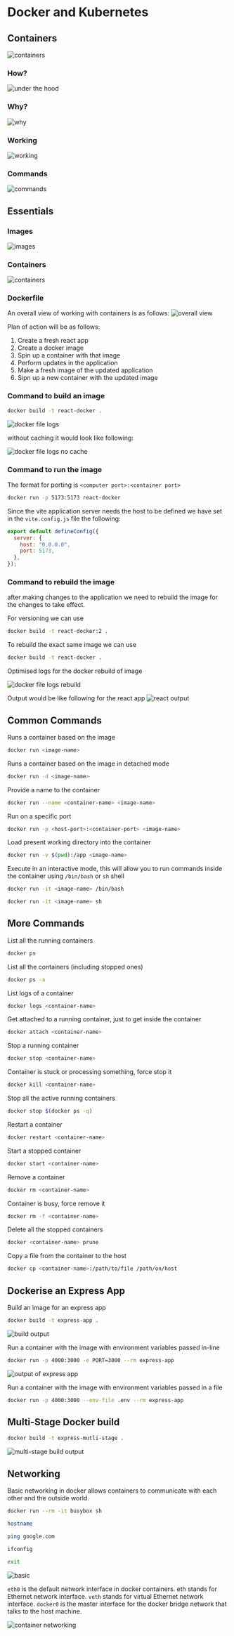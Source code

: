 # Docker and Kubernetes

## Containers

![containers](./01-containers/docker%20containers.png)

### How?

![under the hood](./01-containers/under%20the%20hood%20docker.png)

### Why?

![why](./01-containers/why%20to%20use.png)

### Working

![working](./01-containers/docker%20working.png)

### Commands

![commands](./01-containers/docker%20commands.png)

## Essentials

### Images

![images](./02-essentials/docker%20images.png)

### Containers

![containers](./02-essentials/docker%20containers.png)

### Dockerfile

An overall view of working with containers is as follows:
![overall view](./02-essentials/overall%20view.png)

Plan of action will be as follows:

1. Create a fresh react app
2. Create a docker image
3. Spin up a container with that image
4. Perform updates in the application
5. Make a fresh image of the updated application
6. Sipn up a new container with the updated image

### Command to build an image

```bash
docker build -t react-docker .
```

![docker file logs](./02-essentials/docker%20file%20logs.png)

without caching it would look like following:

![docker file logs no cache](./02-essentials/docker%20file%20logs%20-%20no%20cache.png)

### Command to run the image

The format for porting is `<computer port>:<container port>`

```bash
docker run -p 5173:5173 react-docker
```

Since the vite application server needs the host to be defined we have set in the `vite.config.js` file the following:

```javascript
export default defineConfig({
  server: {
    host: "0.0.0.0",
    port: 5173,
  },
});
```

### Command to rebuild the image

after making changes to the application we need to rebuild the image for the changes to take effect.

For versioning we can use

```bash
docker build -t react-docker:2 .
```

To rebuild the exact same image we can use

```bash
docker build -t react-docker .
```

Optimised logs for the docker rebuild of image

![docker file logs rebuild](./02-essentials/docker%20file%20logs%20optimised%20for%20rebuild.png)

Output would be like following for the react app
![react output](./02-essentials/react%20output.png)

## Common Commands

Runs a container based on the image

```bash
docker run <image-name>
```

Runs a container based on the image in detached mode

```bash
docker run -d <image-name>
```

Provide a name to the container

```bash
docker run --name <container-name> <image-name>
```

Run on a specific port

```bash
docker run -p <host-port>:<container-port> <image-name>
```

Load present working directory into the container

```bash
docker run -v $(pwd):/app <image-name>
```

Execute in an interactive mode, this will allow you to run commands inside the container using `/bin/bash` or `sh` shell

```bash
docker run -it <image-name> /bin/bash
```

```bash
docker run -it <image-name> sh
```

## More Commands

List all the running containers

```bash
docker ps
```

List all the containers (including stopped ones)

```bash
docker ps -a
```

List logs of a container

```bash
docker logs <container-name>
```

Get attached to a running container, just to get inside the container

```bash
docker attach <container-name>
```

Stop a running container

```bash
docker stop <container-name>
```

Container is stuck or processing something, force stop it

```bash
docker kill <container-name>
```

Stop all the active running containers

```bash
docker stop $(docker ps -q)
```

Restart a container

```bash
docker restart <container-name>
```

Start a stopped container

```bash
docker start <container-name>
```

Remove a container

```bash
docker rm <container-name>
```

Container is busy, force remove it

```bash
docker rm -f <container-name>
```

Delete all the stopped containers

```bash
docker <container-name> prune
```

Copy a file from the container to the host

```bash
docker cp <container-name>:/path/to/file /path/on/host
```

## Dockerise an Express App

Build an image for an express app

```bash
docker build -t express-app .
```

![build output](./02-essentials/docker-express-app/build%20process.png)

Run a container with the image with environment variables passed in-line

```bash
docker run -p 4000:3000 -e PORT=3000 --rm express-app
```

![output of express app](./02-essentials/docker-express-app/output.png)

Run a container with the image with environment variables passed in a file

```bash
docker run -p 4000:3000 --env-file .env --rm express-app
```

## Multi-Stage Docker build

```bash
docker build -t express-mutli-stage .
```

![multi-stage build output](./02-essentials/docker-express-multi-stage/build%20output.png)

## Networking

Basic networking in docker allows containers to communicate with each other and the outside world.

```bash
docker run --rm -it busybox sh

hostname

ping google.com

ifconfig

exit
```

![basic](./03-networking/basic%20google%20ping.png)

`eth0` is the default network interface in docker containers. eth stands for Ethernet network interface. `veth` stands for virtual Ethernet network interface. `docker0` is the master interface for the docker bridge network that talks to the host machine.

![container networking](./03-networking/containers%20networking.png)
